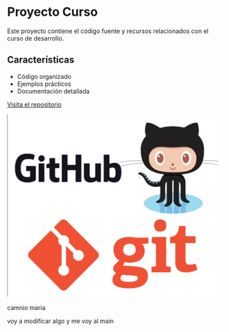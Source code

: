 # Proyecto Curso

Este proyecto contiene el código fuente y recursos relacionados con el curso de desarrollo.

## Características
- Código organizado
- Ejemplos prácticos
- Documentación detallada

[Visita el repositorio](https://github.com/Isidro-es/Curso)

![Imagen del proyecto](logo.jpg)

camnio maria

voy a modificar algo y me voy al main
